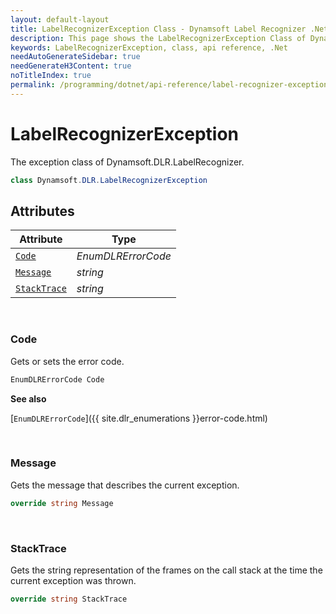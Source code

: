 ```yaml
---
layout: default-layout
title: LabelRecognizerException Class - Dynamsoft Label Recognizer .Net API Reference
description: This page shows the LabelRecognizerException Class of Dynamsoft Label Recognizer for .Net SDK.
keywords: LabelRecognizerException, class, api reference, .Net
needAutoGenerateSidebar: true
needGenerateH3Content: true
noTitleIndex: true
permalink: /programming/dotnet/api-reference/label-recognizer-exception.html
---
```



# LabelRecognizerException
The exception class of Dynamsoft.DLR.LabelRecognizer.

```csharp
class Dynamsoft.DLR.LabelRecognizerException
```   

## Attributes
  
| Attribute | Type |
|---------- | ----------- | 
| [`Code`](#code) | *EnumDLRErrorCode* |
| [`Message`](#message) | *string* | 
| [`StackTrace`](#stacktrace) | *string* |
  
  
&nbsp;

### Code
Gets or sets the error code. 

```csharp
EnumDLRErrorCode Code
```  
**See also**

[`EnumDLRErrorCode`]({{ site.dlr_enumerations }}error-code.html)    

&nbsp;

### Message
Gets the message that describes the current exception. 

```csharp
override string Message
```  

&nbsp;

### StackTrace
Gets the string representation of the frames on the call stack at the time the current exception was thrown. 

```csharp
override string StackTrace
```  

